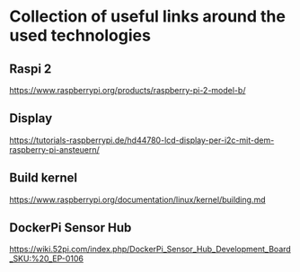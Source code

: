 Collection of useful links around the used technologies
=======================================================


Raspi 2
-------

https://www.raspberrypi.org/products/raspberry-pi-2-model-b/



Display
-------

https://tutorials-raspberrypi.de/hd44780-lcd-display-per-i2c-mit-dem-raspberry-pi-ansteuern/


Build kernel
------------

https://www.raspberrypi.org/documentation/linux/kernel/building.md



DockerPi Sensor Hub
-------------------

https://wiki.52pi.com/index.php/DockerPi_Sensor_Hub_Development_Board_SKU:%20_EP-0106
